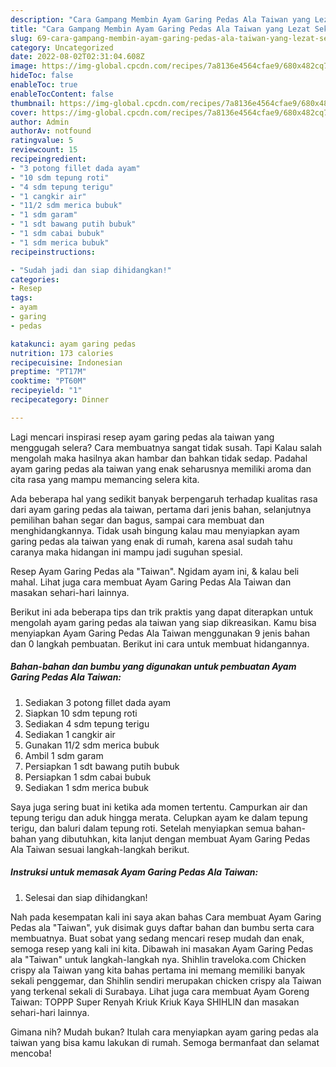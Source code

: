 ```yaml
---
description: "Cara Gampang Membin Ayam Garing Pedas Ala Taiwan yang Lezat Sekali"
title: "Cara Gampang Membin Ayam Garing Pedas Ala Taiwan yang Lezat Sekali"
slug: 69-cara-gampang-membin-ayam-garing-pedas-ala-taiwan-yang-lezat-sekali
category: Uncategorized
date: 2022-08-02T02:31:04.608Z
image: https://img-global.cpcdn.com/recipes/7a8136e4564cfae9/680x482cq70/ayam-garing-pedas-ala-taiwan-foto-resep-utama.jpg
hideToc: false
enableToc: true
enableTocContent: false
thumbnail: https://img-global.cpcdn.com/recipes/7a8136e4564cfae9/680x482cq70/ayam-garing-pedas-ala-taiwan-foto-resep-utama.jpg
cover: https://img-global.cpcdn.com/recipes/7a8136e4564cfae9/680x482cq70/ayam-garing-pedas-ala-taiwan-foto-resep-utama.jpg
author: Admin
authorAv: notfound
ratingvalue: 5
reviewcount: 15
recipeingredient:
- "3 potong fillet dada ayam"
- "10 sdm tepung roti"
- "4 sdm tepung terigu"
- "1 cangkir air"
- "11/2 sdm merica bubuk"
- "1 sdm garam"
- "1 sdt bawang putih bubuk"
- "1 sdm cabai bubuk"
- "1 sdm merica bubuk"
recipeinstructions:

- "Sudah jadi dan siap dihidangkan!"
categories:
- Resep
tags:
- ayam
- garing
- pedas

katakunci: ayam garing pedas 
nutrition: 173 calories
recipecuisine: Indonesian
preptime: "PT17M"
cooktime: "PT60M"
recipeyield: "1"
recipecategory: Dinner

---
```



Lagi mencari inspirasi resep ayam garing pedas ala taiwan yang menggugah selera? Cara membuatnya sangat tidak susah. Tapi Kalau salah mengolah maka hasilnya akan hambar dan bahkan tidak sedap. Padahal ayam garing pedas ala taiwan yang enak seharusnya memiliki aroma dan cita rasa yang mampu memancing selera kita.


Ada beberapa hal yang sedikit banyak berpengaruh terhadap kualitas rasa dari ayam garing pedas ala taiwan, pertama dari jenis bahan, selanjutnya pemilihan bahan segar dan bagus, sampai cara membuat dan menghidangkannya. Tidak usah bingung kalau mau menyiapkan ayam garing pedas ala taiwan yang enak di rumah, karena asal sudah tahu caranya maka hidangan ini mampu jadi suguhan spesial.

Resep Ayam Garing Pedas ala &#34;Taiwan&#34;. Ngidam ayam ini, &amp; kalau beli mahal. Lihat juga cara membuat Ayam Garing Pedas Ala Taiwan dan masakan sehari-hari lainnya.


Berikut ini ada beberapa tips dan trik praktis yang dapat diterapkan untuk mengolah ayam garing pedas ala taiwan yang siap dikreasikan. Kamu bisa menyiapkan Ayam Garing Pedas Ala Taiwan menggunakan 9 jenis bahan dan 0 langkah pembuatan. Berikut ini cara untuk membuat hidangannya.

<!--inarticleads1-->

##### Bahan-bahan dan bumbu yang digunakan untuk pembuatan Ayam Garing Pedas Ala Taiwan:

1. Sediakan 3 potong fillet dada ayam
1. Siapkan 10 sdm tepung roti
1. Sediakan 4 sdm tepung terigu
1. Sediakan 1 cangkir air
1. Gunakan 11/2 sdm merica bubuk
1. Ambil 1 sdm garam
1. Persiapkan 1 sdt bawang putih bubuk
1. Persiapkan 1 sdm cabai bubuk
1. Sediakan 1 sdm merica bubuk


Saya juga sering buat ini ketika ada momen tertentu. Campurkan air dan tepung terigu dan aduk hingga merata. Celupkan ayam ke dalam tepung terigu, dan baluri dalam tepung roti. Setelah menyiapkan semua bahan-bahan yang dibutuhkan, kita lanjut dengan membuat Ayam Garing Pedas Ala Taiwan sesuai langkah-langkah berikut. 

<!--inarticleads2-->

##### Instruksi untuk memasak Ayam Garing Pedas Ala Taiwan:


1. Selesai dan siap dihidangkan!

Nah pada kesempatan kali ini saya akan bahas Cara membuat Ayam Garing Pedas ala &#34;Taiwan&#34;, yuk disimak guys daftar bahan dan bumbu serta cara membuatnya. Buat sobat yang sedang mencari resep mudah dan enak, semoga resep yang kali ini kita. Dibawah ini masakan Ayam Garing Pedas ala &#34;Taiwan&#34; untuk langkah-langkah nya. Shihlin traveloka.com Chicken crispy ala Taiwan yang kita bahas pertama ini memang memiliki banyak sekali penggemar, dan Shihlin sendiri merupakan chicken crispy ala Taiwan yang terkenal sekali di Surabaya. Lihat juga cara membuat Ayam Goreng Taiwan: TOPPP Super Renyah Kriuk Kriuk Kaya SHIHLIN dan masakan sehari-hari lainnya. 

Gimana nih? Mudah bukan? Itulah cara menyiapkan ayam garing pedas ala taiwan yang bisa kamu lakukan di rumah. Semoga bermanfaat dan selamat mencoba!
